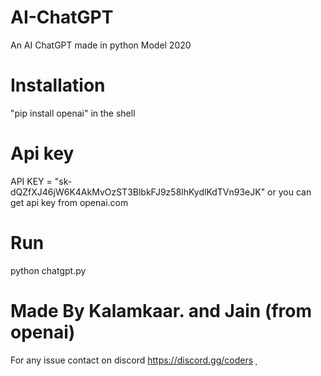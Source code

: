 # AI-ChatGPT
An AI ChatGPT made in python
Model 2020

# Installation
"pip install openai" in the shell

# Api key 
API KEY = "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"
or you can get api key from openai.com

# Run
python chatgpt.py

# Made By Kalamkaar. and Jain (from openai)

For any issue contact on discord
https://discord.gg/coders
ˌ

